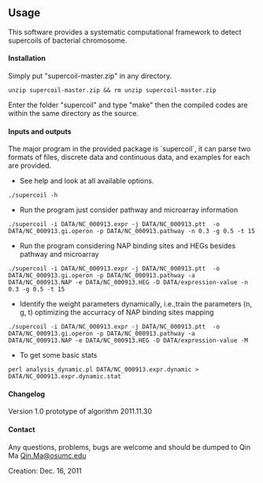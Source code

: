 
## Usage

This software provides a systematic computational framework to detect supercoils of bacterial chromosome. 


#### Installation

Simply put "supercoil-master.zip" in any directory.

```
unzip supercoil-master.zip && rm unzip supercoil-master.zip
```

Enter the folder "supercoil" and type "make" then the compiled codes are within the same directory as the source.


#### Inputs and outputs

The major program in the provided package is \`supercoil\`, it can parse two 
formats of files, discrete data and continuous data, and examples for each
are provided. 

- See help and look at all available options.

```
./supercoil -h
```

-  Run the program just consider pathway and microarray information

```
./supercoil -i DATA/NC_000913.expr -j DATA/NC_000913.ptt  -o DATA/NC_000913.gi.operon -p DATA/NC_000913.pathway -n 0.3 -g 0.5 -t 15
```

- Run the program considering NAP binding sites and HEGs besides pathway and microarray

```
./supercoil -i DATA/NC_000913.expr -j DATA/NC_000913.ptt  -o DATA/NC_000913.gi.operon -p DATA/NC_000913.pathway -a DATA/NC_000913.NAP -e DATA/NC_000913.HEG -D DATA/expression-value -n 0.3 -g 0.5 -t 15
```

- Identify the weight parameters dynamically, i.e.,train the parameters (n, g, t) optimizing the accurracy of NAP binding sites mapping

```
./supercoil -i DATA/NC_000913.expr -j DATA/NC_000913.ptt  -o DATA/NC_000913.gi.operon -p DATA/NC_000913.pathway -a DATA/NC_000913.NAP -e DATA/NC_000913.HEG -D DATA/expression-value -M
```

- To get some basic stats

```
perl analysis_dynamic.pl DATA/NC_000913.expr.dynamic > DATA/NC_000913.expr.dynamic.stat
```

#### Changelog

Version 1.0
prototype of algorithm
2011.11.30


#### Contact

Any questions, problems, bugs are welcome and should be dumped to
Qin Ma <Qin.Ma@osumc.edu>

Creation: Dec. 16, 2011


